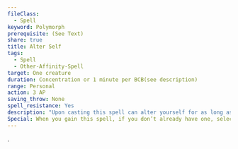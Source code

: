```yaml
---
fileClass:
  - Spell
keyword: Polymorph
prerequisite: (See Text)
share: true
title: Alter Self
tags:
  - Spell
  - Other-Affinity-Spell
target: One creature
duration: Concentration or 1 minute per BCB(see description)
range: Personal
action: 3 AP
saving_throw: None
spell_resistance: Yes
description: "Upon casting this spell can alter yourself for as long as you concentrate or may spend a spell point to allow the spell to continue without concentration for 1 minute per BCB. The spell may be dismissed as a 3 AP action.\r\rWhen using alter self the caster applies a series of traits to themself. Traits available are determined by Alter and Form talents the caster possesses. The traits themselves do not change a creature’s base physical form, but instead augment them with their special characteristics (such as natural attacks, vision, movement modes, size adjustments, and more). The caster may grant a maximum number of traits to themselves equal to 2 + 1 per 5 BCB and cannot grant the same trait more than once unless specified otherwise. These traits may be selected from any Alter or Form talent they possess and do not require all traits to be chosen from the same talent.\r\rTraits that grant a limb already possessed by your exisiting form may either grant the additional limb; or you may choose choose not to but still gain any benefits related to gaining that limb; such as natural weapons or movement modes. If you already possess that benefit this trait then has no effect; such as granting a natural attack to a limb that already possessed it, or a movement mode already granted to you."
Special: When you gain this spell, if you don’t already have one, select a single form or alter universal talent that you qualify for (if you do not qualify for any form talents you cannot select this spell). For the purposes of prepared casters this spell does not take a slot to prepare, but also cannot be used without a form talent prepared, form and alter talents take up slots as normal.
---
```



.